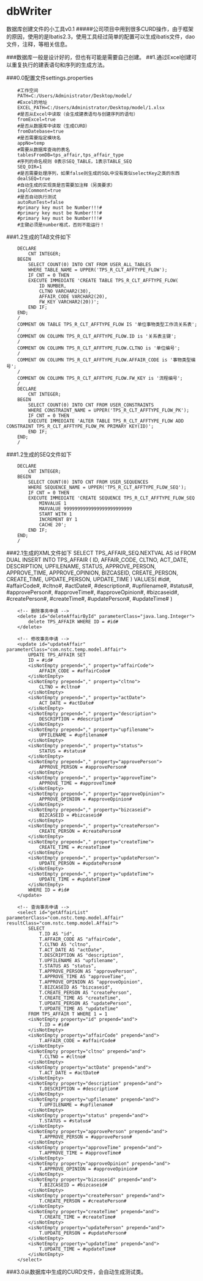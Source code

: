 # dbWriter
数据库创建文件的小工具v0.1
#####公司项目中用到很多CURD操作，由于框架的原因，使用的是Ibatis2.3，使用工具经过简单的配置可以生成ibatis文件，dao文件，注释，等相关信息。

###数据库一般是设计好的，但也有可能是需要自己创建。
##1.通过Excel创建可以重复执行的建表语句和序列的生成方法。

###0.0配置文件settings.properties

        #工作空间
        PATH=C:/Users/Administrator/Desktop/model/
        #Excel的地址
        EXCEL_PATH=C:/Users/Administrator/Desktop/model/1.xlsx
        #是否从Excel中读取（会生成建表语句与创建序列的语句）
        fromExcel=true
        #是否从数据库中读取（生成CURD）
        fromDatebase=true
        #是否需要指定模块名
        appNo=temp
        #需要从数据库查询的表名
        tablesFromDB=tps_affair,tps_affair_type
        #序列的命名规则 0表示SEQ_TABLE，1表示TABLE_SEQ
        SEQ_DIR=1
        #是否需要处理序列，如果false则生成的SQL中没有类似selectKey之类的东西
        dealSEQ=true
        #自动生成的实现类是否需要加注释（另类要求）
        implCommont=true
        #是否自动执行测试
        autoRunTest=false
        #primary key must be Number!!!#
        #primary key must be Number!!!#
        #primary key must be Number!!!#
        #主键必须是number格式，否则不能运行！

###1.2生成的TAB文件如下
        
        DECLARE
            CNT INTEGER;
        BEGIN
            SELECT COUNT(0) INTO CNT FROM USER_ALL_TABLES
            WHERE TABLE_NAME = UPPER('TPS_R_CLT_AFFTYPE_FLOW');
            IF CNT = 0 THEN
            EXECUTE IMMEDIATE 'CREATE TABLE TPS_R_CLT_AFFTYPE_FLOW(
                ID NUMBER,
                CLTNO VARCHAR2(30),
                AFFAIR_CODE VARCHAR2(20),
                FW_KEY VARCHAR2(20))';
            END IF;
        END;
        /
        COMMENT ON TABLE TPS_R_CLT_AFFTYPE_FLOW IS '单位事物类型工作流关系表';
        /
        COMMENT ON COLUMN TPS_R_CLT_AFFTYPE_FLOW.ID is '关系表主键';
        /
        COMMENT ON COLUMN TPS_R_CLT_AFFTYPE_FLOW.CLTNO is '单位编号';
        /
        COMMENT ON COLUMN TPS_R_CLT_AFFTYPE_FLOW.AFFAIR_CODE is '事物类型编号';
        /
        COMMENT ON COLUMN TPS_R_CLT_AFFTYPE_FLOW.FW_KEY is '流程编号';
        /
        DECLARE
            CNT INTEGER;
        BEGIN
            SELECT COUNT(0) INTO CNT FROM USER_CONSTRAINTS
            WHERE CONSTRAINT_NAME = UPPER('TPS_R_CLT_AFFTYPE_FLOW_PK');
            IF CNT = 0 THEN
            EXECUTE IMMEDIATE 'ALTER TABLE TPS_R_CLT_AFFTYPE_FLOW ADD CONSTRAINT TPS_R_CLT_AFFTYPE_FLOW_PK PRIMARY KEY(ID)';
            END IF;
        END;
        /
        
###1.2生成的SEQ文件如下
        
        DECLARE
            CNT INTEGER;
        BEGIN
            SELECT COUNT(0) INTO CNT FROM USER_SEQUENCES
            WHERE SEQUENCE_NAME = UPPER('TPS_R_CLT_AFFTYPE_FLOW_SEQ');
            IF CNT = 0 THEN
            EXECUTE IMMEDIATE 'CREATE SEQUENCE TPS_R_CLT_AFFTYPE_FLOW_SEQ
                MINVALUE 1
                MAXVALUE 9999999999999999999999999
                START WITH 1
                INCREMENT BY 1
                CACHE 20';
            END IF;
        END;
        /

 ###2.1生成的XML文件如下
         <!-- 新增事务申请 -->
        <insert id="saveAffair" parameterClass="com.nstc.temp.model.Affair">
            <selectKey resultClass="java.lang.Integer" keyProperty="id">
                SELECT TPS_AFFAIR_SEQ.NEXTVAL AS id FROM DUAL
            </selectKey>
            INSERT INTO TPS_AFFAIR (
                ID,
                AFFAIR_CODE,
                CLTNO,
                ACT_DATE,
                DESCRIPTION,
                UPFILENAME,
                STATUS,
                APPROVE_PERSON,
                APPROVE_TIME,
                APPROVE_OPINION,
                BIZCASEID,
                CREATE_PERSON,
                CREATE_TIME,
                UPDATE_PERSON,
                UPDATE_TIME
            ) VALUES(
                #id#,
                #affairCode#,
                #cltno#,
                #actDate#,
                #description#,
                #upfilename#,
                #status#,
                #approvePerson#,
                #approveTime#,
                #approveOpinion#,
                #bizcaseid#,
                #createPerson#,
                #createTime#,
                #updatePerson#,
                #updateTime#
            )
        </insert>

        <!-- 删除事务申请 -->
        <delete id="deleteAffairById" parameterClass="java.lang.Integer">
            delete TPS_AFFAIR WHERE ID = #id#
        </delete>

        <!-- 修改事务申请 -->
        <update id="updateAffair" parameterClass="com.nstc.temp.model.Affair">
            UPDATE TPS_AFFAIR SET
            ID = #id#
            <isNotEmpty prepend="," property="affairCode">
                AFFAIR_CODE = #affairCode#
            </isNotEmpty>
            <isNotEmpty prepend="," property="cltno">
                CLTNO = #cltno#
            </isNotEmpty>
            <isNotEmpty prepend="," property="actDate">
                ACT_DATE = #actDate#
            </isNotEmpty>
            <isNotEmpty prepend="," property="description">
                DESCRIPTION = #description#
            </isNotEmpty>
            <isNotEmpty prepend="," property="upfilename">
                UPFILENAME = #upfilename#
            </isNotEmpty>
            <isNotEmpty prepend="," property="status">
                STATUS = #status#
            </isNotEmpty>
            <isNotEmpty prepend="," property="approvePerson">
                APPROVE_PERSON = #approvePerson#
            </isNotEmpty>
            <isNotEmpty prepend="," property="approveTime">
                APPROVE_TIME = #approveTime#
            </isNotEmpty>
            <isNotEmpty prepend="," property="approveOpinion">
                APPROVE_OPINION = #approveOpinion#
            </isNotEmpty>
            <isNotEmpty prepend="," property="bizcaseid">
                BIZCASEID = #bizcaseid#
            </isNotEmpty>
            <isNotEmpty prepend="," property="createPerson">
                CREATE_PERSON = #createPerson#
            </isNotEmpty>
            <isNotEmpty prepend="," property="createTime">
                CREATE_TIME = #createTime#
            </isNotEmpty>
            <isNotEmpty prepend="," property="updatePerson">
                UPDATE_PERSON = #updatePerson#
            </isNotEmpty>
            <isNotEmpty prepend="," property="updateTime">
                UPDATE_TIME = #updateTime#
            </isNotEmpty>
            WHERE ID = #id#
        </update>

        <!-- 查询事务申请 -->
        <select id="getAffairList" parameterClass="com.nstc.temp.model.Affair" resultClass="com.nstc.temp.model.Affair">
            SELECT
                T.ID AS "id",
                T.AFFAIR_CODE AS "affairCode",
                T.CLTNO AS "cltno",
                T.ACT_DATE AS "actDate",
                T.DESCRIPTION AS "description",
                T.UPFILENAME AS "upfilename",
                T.STATUS AS "status",
                T.APPROVE_PERSON AS "approvePerson",
                T.APPROVE_TIME AS "approveTime",
                T.APPROVE_OPINION AS "approveOpinion",
                T.BIZCASEID AS "bizcaseid",
                T.CREATE_PERSON AS "createPerson",
                T.CREATE_TIME AS "createTime",
                T.UPDATE_PERSON AS "updatePerson",
                T.UPDATE_TIME AS "updateTime"
            FROM TPS_AFFAIR T WHERE 1 = 1
            <isNotEmpty property="id" prepend="and">
                T.ID = #id#
            </isNotEmpty>
            <isNotEmpty property="affairCode" prepend="and">
                T.AFFAIR_CODE = #affairCode#
            </isNotEmpty>
            <isNotEmpty property="cltno" prepend="and">
                T.CLTNO = #cltno#
            </isNotEmpty>
            <isNotEmpty property="actDate" prepend="and">
                T.ACT_DATE = #actDate#
            </isNotEmpty>
            <isNotEmpty property="description" prepend="and">
                T.DESCRIPTION = #description#
            </isNotEmpty>
            <isNotEmpty property="upfilename" prepend="and">
                T.UPFILENAME = #upfilename#
            </isNotEmpty>
            <isNotEmpty property="status" prepend="and">
                T.STATUS = #status#
            </isNotEmpty>
            <isNotEmpty property="approvePerson" prepend="and">
                T.APPROVE_PERSON = #approvePerson#
            </isNotEmpty>
            <isNotEmpty property="approveTime" prepend="and">
                T.APPROVE_TIME = #approveTime#
            </isNotEmpty>
            <isNotEmpty property="approveOpinion" prepend="and">
                T.APPROVE_OPINION = #approveOpinion#
            </isNotEmpty>
            <isNotEmpty property="bizcaseid" prepend="and">
                T.BIZCASEID = #bizcaseid#
            </isNotEmpty>
            <isNotEmpty property="createPerson" prepend="and">
                T.CREATE_PERSON = #createPerson#
            </isNotEmpty>
            <isNotEmpty property="createTime" prepend="and">
                T.CREATE_TIME = #createTime#
            </isNotEmpty>
            <isNotEmpty property="updatePerson" prepend="and">
                T.UPDATE_PERSON = #updatePerson#
            </isNotEmpty>
            <isNotEmpty property="updateTime" prepend="and">
                T.UPDATE_TIME = #updateTime#
            </isNotEmpty>
        </select>

###3.0从数据库中生成的CURD文件，会自动生成测试类。

